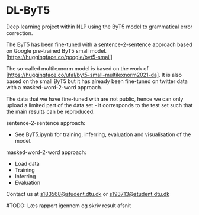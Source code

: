 # DL-ByT5
Deep learning project within NLP using the ByT5 model to grammatical error correction.


The ByT5 has been fine-tuned with a sentence-2-sentence approach based on Google pre-trained ByT5 small model. [https://huggingface.co/google/byt5-small]

The so-called multilexnorm model is based on the work of [https://huggingface.co/ufal/byt5-small-multilexnorm2021-da]. It is also based on the small ByT5 but it has already been fine-tuned on twitter data with a masked-word-2-word approach.

The data that we have fine-tuned with are not public, hence we can only upload a limited part of the data set - it corresponds to the test set such that the main results can be reproduced.

sentence-2-sentence approach:
- See ByT5.ipynb for training, inferring, evaluation and visualisation of the model.

masked-word-2-word approach:
- Load data
- Training
- Inferring
- Evaluation


Contact us at s183568@student.dtu.dk or s193713@student.dtu.dk


#TODO: Læs rapport igennem og skriv result afsnit
